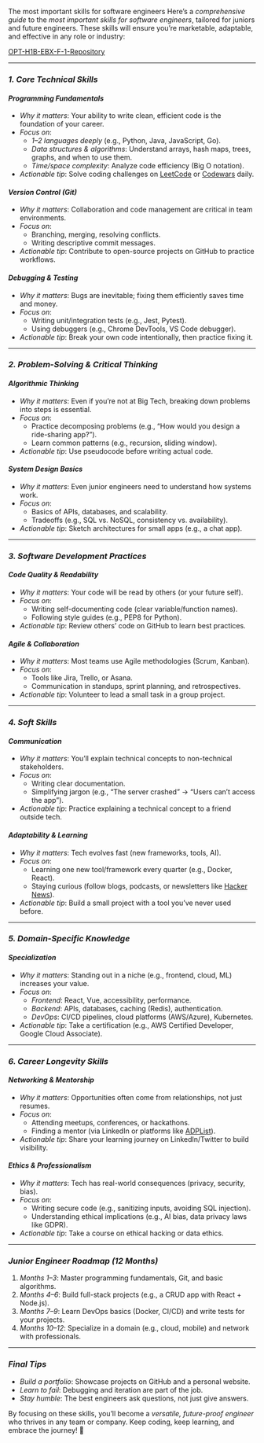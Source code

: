 The most important skills for software engineers
Here’s a *comprehensive guide* to the *most important skills for software engineers*, tailored for juniors and future engineers. These skills will ensure you’re marketable, adaptable, and effective in any role or industry:

[OPT-H1B-EBX-F-1-Repository](https://github.com/dosbolacademic/OPT-H1B-EBX-F-1)

---

### *1. Core Technical Skills*  
#### *Programming Fundamentals*  
- *Why it matters*: Your ability to write clean, efficient code is the foundation of your career.  
- *Focus on*:  
  - *1–2 languages deeply* (e.g., Python, Java, JavaScript, Go).  
  - *Data structures & algorithms*: Understand arrays, hash maps, trees, graphs, and when to use them.  
  - *Time/space complexity*: Analyze code efficiency (Big O notation).  
- *Actionable tip*: Solve coding challenges on [LeetCode](https://leetcode.com/) or [Codewars](https://www.codewars.com/) daily.  

#### *Version Control (Git)*  
- *Why it matters*: Collaboration and code management are critical in team environments.  
- *Focus on*:  
  - Branching, merging, resolving conflicts.  
  - Writing descriptive commit messages.  
- *Actionable tip*: Contribute to open-source projects on GitHub to practice workflows.  

#### *Debugging & Testing*  
- *Why it matters*: Bugs are inevitable; fixing them efficiently saves time and money.  
- *Focus on*:  
  - Writing unit/integration tests (e.g., Jest, Pytest).  
  - Using debuggers (e.g., Chrome DevTools, VS Code debugger).  
- *Actionable tip*: Break your own code intentionally, then practice fixing it.  

---

### *2. Problem-Solving & Critical Thinking*  
#### *Algorithmic Thinking*  
- *Why it matters*: Even if you’re not at Big Tech, breaking down problems into steps is essential.  
- *Focus on*:  
  - Practice decomposing problems (e.g., “How would you design a ride-sharing app?”).  
  - Learn common patterns (e.g., recursion, sliding window).  
- *Actionable tip*: Use pseudocode before writing actual code.  

#### *System Design Basics*  
- *Why it matters*: Even junior engineers need to understand how systems work.  
- *Focus on*:  
  - Basics of APIs, databases, and scalability.  
  - Tradeoffs (e.g., SQL vs. NoSQL, consistency vs. availability).  
- *Actionable tip*: Sketch architectures for small apps (e.g., a chat app).  

---

### *3. Software Development Practices*  
#### *Code Quality & Readability*  
- *Why it matters*: Your code will be read by others (or your future self).  
- *Focus on*:  
  - Writing self-documenting code (clear variable/function names).  
  - Following style guides (e.g., PEP8 for Python).  
- *Actionable tip*: Review others’ code on GitHub to learn best practices.  

#### *Agile & Collaboration*  
- *Why it matters*: Most teams use Agile methodologies (Scrum, Kanban).  
- *Focus on*:  
  - Tools like Jira, Trello, or Asana.  
  - Communication in standups, sprint planning, and retrospectives.  
- *Actionable tip*: Volunteer to lead a small task in a group project.  

---

### *4. Soft Skills*  
#### *Communication*  
- *Why it matters*: You’ll explain technical concepts to non-technical stakeholders.  
- *Focus on*:  
  - Writing clear documentation.  
  - Simplifying jargon (e.g., “The server crashed” → “Users can’t access the app”).  
- *Actionable tip*: Practice explaining a technical concept to a friend outside tech.  

#### *Adaptability & Learning*  
- *Why it matters*: Tech evolves fast (new frameworks, tools, AI).  
- *Focus on*:  
  - Learning one new tool/framework every quarter (e.g., Docker, React).  
  - Staying curious (follow blogs, podcasts, or newsletters like [Hacker News](https://news.ycombinator.com/)).  
- *Actionable tip*: Build a small project with a tool you’ve never used before.  

---

### *5. Domain-Specific Knowledge*  
#### *Specialization*  
- *Why it matters*: Standing out in a niche (e.g., frontend, cloud, ML) increases your value.  
- *Focus on*:  
  - *Frontend*: React, Vue, accessibility, performance.  
  - *Backend*: APIs, databases, caching (Redis), authentication.  
  - *DevOps*: CI/CD pipelines, cloud platforms (AWS/Azure), Kubernetes.  
- *Actionable tip*: Take a certification (e.g., AWS Certified Developer, Google Cloud Associate).  

---
### *6. Career Longevity Skills*  
#### *Networking & Mentorship*  
- *Why it matters*: Opportunities often come from relationships, not just resumes.  
- *Focus on*:  
  - Attending meetups, conferences, or hackathons.  
  - Finding a mentor (via LinkedIn or platforms like [ADPList](https://adplist.org/)).  
- *Actionable tip*: Share your learning journey on LinkedIn/Twitter to build visibility.  

#### *Ethics & Professionalism*  
- *Why it matters*: Tech has real-world consequences (privacy, security, bias).  
- *Focus on*:  
  - Writing secure code (e.g., sanitizing inputs, avoiding SQL injection).  
  - Understanding ethical implications (e.g., AI bias, data privacy laws like GDPR).  
- *Actionable tip*: Take a course on ethical hacking or data ethics.  

---

### *Junior Engineer Roadmap (12 Months)*  
1. *Months 1–3*: Master programming fundamentals, Git, and basic algorithms.  
2. *Months 4–6*: Build full-stack projects (e.g., a CRUD app with React + Node.js).  
3. *Months 7–9*: Learn DevOps basics (Docker, CI/CD) and write tests for your projects.  
4. *Months 10–12*: Specialize in a domain (e.g., cloud, mobile) and network with professionals.  

---

### *Final Tips*  
- *Build a portfolio*: Showcase projects on GitHub and a personal website.  
- *Learn to fail*: Debugging and iteration are part of the job.  
- *Stay humble*: The best engineers ask questions, not just give answers.  

By focusing on these skills, you’ll become a *versatile, future-proof engineer* who thrives in any team or company. Keep coding, keep learning, and embrace the journey! 🚀
